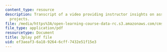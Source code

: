 ```yaml
---
content_type: resource
description: Transcript of a video providing instructor insights on assessing students'
  projects.
file: /media/https%3A/open-learning-course-data-rc.s3.amazonaws.com/cms-611j-creating-video-games-fall-2014/ef3aeaf36a1892646cff7432e51f15e3_HpeJ1h0V1RE.pdf
file_type: application/pdf
resourcetype: Document
title: 3play pdf file
uid: ef3aeaf3-6a18-9264-6cff-7432e51f15e3
---
```

